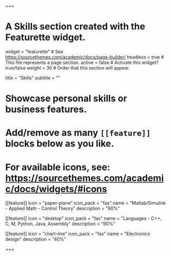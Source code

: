 +++
# A Skills section created with the Featurette widget.
widget = "featurette"  # See https://sourcethemes.com/academic/docs/page-builder/
headless = true  # This file represents a page section.
active = false  # Activate this widget? true/false
weight = 30  # Order that this section will appear.

title = "Skills"
subtitle = ""

# Showcase personal skills or business features.
# 
# Add/remove as many `[[feature]]` blocks below as you like.
# 
# For available icons, see: https://sourcethemes.com/academic/docs/widgets/#icons

[[feature]]
  icon = "paper-plane"
  icon_pack = "fas"
  name = "Matlab/Simulink - Applied Math - Control Theory"
  description = "90%"
  
[[feature]]
  icon = "desktop"
  icon_pack = "fas"
  name = "Languages - C++, C, M, Python, Java, Assembly"
  description = "90%"


[[feature]]
  icon = "chart-line"
  icon_pack = "fas"
  name = "Electronics design"
  description = "40%"  


+++
